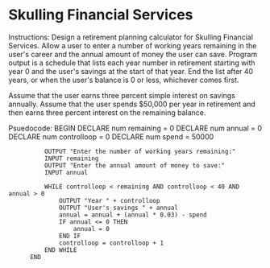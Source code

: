 # Skulling Financial Services

Instructions: Design a retirement planning calculator for Skulling Financial Services. Allow a user to enter a number of working years remaining in the user's career and the annual amount of money the user can save.
Program output is a schedule that lists each year number in retirement starting with year 0 and the user's savings at the start of that year.
End the list after 40 years, or when the user's balance is 0 or less, whichever comes first.

Assume that the user earns three percent simple interest on savings annually.
Assume that the user spends $50,000 per year in retirement and then earns three percent interest on the remaining balance. 

Psuedocode:
          BEGIN
              DECLARE num remaining = 0
              DECLARE num annual = 0
              DECLARE num controlloop = 0
              DECLARE num spend = 50000

              OUTPUT "Enter the number of working years remaining:"
              INPUT remaining
              OUTPUT "Enter the annual amount of money to save:"
              INPUT annual

              WHILE controlloop < remaining AND controlloop < 40 AND annual > 0
                  OUTPUT "Year " + controlloop
                  OUTPUT "User's savings " + annual
                  annual = annual + (annual * 0.03) - spend
                  IF annual <= 0 THEN
                      annual = 0
                  END IF
                  controlloop = controlloop + 1
              END WHILE
          END
          